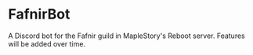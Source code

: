 # FafnirBot
A Discord bot for the Fafnir guild in MapleStory's Reboot server. Features will be added over time.
